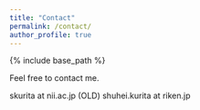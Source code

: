 ```yaml
---
title: "Contact"
permalink: /contact/
author_profile: true
---
```


{% include base_path %}

Feel free to contact me.

skurita at nii.ac.jp
(OLD) shuhei.kurita at riken.jp
